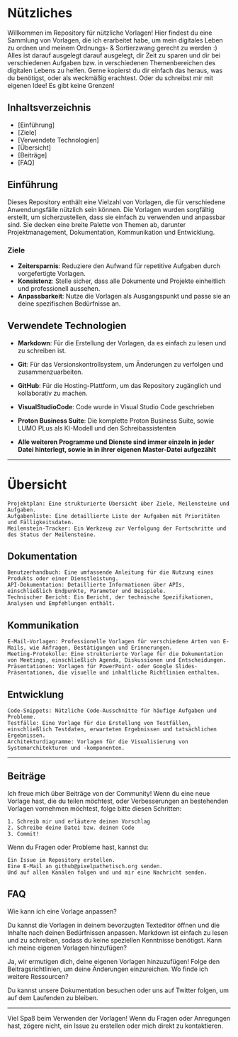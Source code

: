 # Nützliches

Willkommen im Repository für nützliche Vorlagen! Hier findest du eine Sammlung von Vorlagen, die ich erarbeitet habe, um mein digitales Leben zu ordnen und meinem Ordnungs- & Sortierzwang gerecht zu werden :) Alles ist darauf ausgelegt darauf ausgelegt, dir Zeit zu sparen und dir bei verschiedenen Aufgaben bzw. in verschiedenen Themenbereichen des digitalen Lebens zu helfen. Gerne kopierst du dir einfach das heraus, was du benötigst, oder als weckmäßig erachtest. Oder du schreibst mir mit eigenen Idee! Es gibt keine Grenzen!

## Inhaltsverzeichnis

- [Einführung]
- [Ziele]
- [Verwendete Technologien]
- [Übersicht]
- [Beiträge]
- [FAQ]

## Einführung

Dieses Repository enthält eine Vielzahl von Vorlagen, die für verschiedene Anwendungsfälle nützlich sein können. Die Vorlagen wurden sorgfältig erstellt, um sicherzustellen, dass sie einfach zu verwenden und anpassbar sind. Sie decken eine breite Palette von Themen ab, darunter Projektmanagement, Dokumentation, Kommunikation und Entwicklung.

### Ziele

- **Zeitersparnis**: Reduziere den Aufwand für repetitive Aufgaben durch vorgefertigte Vorlagen.
- **Konsistenz**: Stelle sicher, dass alle Dokumente und Projekte einheitlich und professionell aussehen.
- **Anpassbarkeit**: Nutze die Vorlagen als Ausgangspunkt und passe sie an deine spezifischen Bedürfnisse an.

## Verwendete Technologien

- **Markdown**: Für die Erstellung der Vorlagen, da es einfach zu lesen und zu schreiben ist.
- **Git**: Für das Versionskontrollsystem, um Änderungen zu verfolgen und zusammenzuarbeiten.
- **GitHub**: Für die Hosting-Plattform, um das Repository zugänglich und kollaborativ zu machen.
- **VisualStudioCode**: Code wurde in Visual Studio Code geschrieben
- **Proton Business Suite**: Die komplette Proton Business Suite, sowie LUMO PLus als KI-Modell und den Schreibassistenten

- **Alle weiteren Programme und Dienste sind immer einzeln in jeder Datei hinterlegt, sowie in in ihrer eigenen Master-Datei aufgezählt**

---

# Übersicht

    Projektplan: Eine strukturierte Übersicht über Ziele, Meilensteine und Aufgaben.
    Aufgabenliste: Eine detaillierte Liste der Aufgaben mit Prioritäten und Fälligkeitsdaten.
    Meilenstein-Tracker: Ein Werkzeug zur Verfolgung der Fortschritte und des Status der Meilensteine.

## Dokumentation

    Benutzerhandbuch: Eine umfassende Anleitung für die Nutzung eines Produkts oder einer Dienstleistung.
    API-Dokumentation: Detaillierte Informationen über APIs, einschließlich Endpunkte, Parameter und Beispiele.
    Technischer Bericht: Ein Bericht, der technische Spezifikationen, Analysen und Empfehlungen enthält.

## Kommunikation

    E-Mail-Vorlagen: Professionelle Vorlagen für verschiedene Arten von E-Mails, wie Anfragen, Bestätigungen und Erinnerungen.
    Meeting-Protokolle: Eine strukturierte Vorlage für die Dokumentation von Meetings, einschließlich Agenda, Diskussionen und Entscheidungen.
    Präsentationen: Vorlagen für PowerPoint- oder Google Slides-Präsentationen, die visuelle und inhaltliche Richtlinien enthalten.

## Entwicklung

    Code-Snippets: Nützliche Code-Ausschnitte für häufige Aufgaben und Probleme.
    Testfälle: Eine Vorlage für die Erstellung von Testfällen, einschließlich Testdaten, erwarteten Ergebnissen und tatsächlichen Ergebnissen.
    Architekturdiagramme: Vorlagen für die Visualisierung von Systemarchitekturen und -komponenten.

---
    
## Beiträge

Ich freue mich über Beiträge von der Community! Wenn du eine neue Vorlage hast, die du teilen möchtest, oder Verbesserungen an bestehenden Vorlagen vornehmen möchtest, folge bitte diesen Schritten:

    1. Schreib mir und erläutere deinen Vorschlag
    2. Schreibe deine Datei bzw. deinen Code
    3. Commit!
    

Wenn du Fragen oder Probleme hast, kannst du:

    Ein Issue im Repository erstellen.
    Eine E-Mail an github@pixelpathetisch.org senden.
    Und auf allen Kanälen folgen und und mir eine Nachricht senden.

## FAQ
Wie kann ich eine Vorlage anpassen?

Du kannst die Vorlagen in deinem bevorzugten Texteditor öffnen und die Inhalte nach deinen Bedürfnissen anpassen. Markdown ist einfach zu lesen und zu schreiben, sodass du keine speziellen Kenntnisse benötigst.
Kann ich meine eigenen Vorlagen hinzufügen?

Ja, wir ermutigen dich, deine eigenen Vorlagen hinzuzufügen! Folge den Beitragsrichtlinien, um deine Änderungen einzureichen.
Wo finde ich weitere Ressourcen?

Du kannst unsere Dokumentation besuchen oder uns auf Twitter folgen, um auf dem Laufenden zu bleiben.

---

Viel Spaß beim Verwenden der Vorlagen! Wenn du Fragen oder Anregungen hast, zögere nicht, ein Issue zu erstellen oder mich direkt zu kontaktieren.


